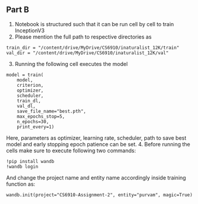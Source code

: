 ## Part B
1. Notebook is structured such that it can be run cell by cell to train InceptionV3
2. Please mention the full path to respective directories as
```
train_dir = "/content/drive/MyDrive/CS6910/inaturalist_12K/train"
val_dir = "/content/drive/MyDrive/CS6910/inaturalist_12K/val"
```
3. Running the following cell executes the model
```
model = train(
    model,
    criterion,
    optimizer,
    scheduler,
    train_dl,
    val_dl,
    save_file_name="best.pth",
    max_epochs_stop=5,
    n_epochs=30,
    print_every=1)
 ```
 Here, parameters as optimizer, learning rate, scheduler, path to save best model and early stopping epoch patience can be set.
 4. Before running the cells make sure to execute following two commands:
 ```
 !pip install wandb
 !wandb login
 ```
 And change the project name and entity name accordingly inside training function as:
 ```
 wandb.init(project="CS6910-Assignment-2", entity="purvam", magic=True)
 ```
 
 
